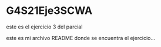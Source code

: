 # G4S21Eje3SCWA 

este es el ejercicio 3 del parcial

este es mi archivo README donde se encuentra el ejercicio...
